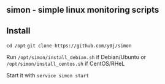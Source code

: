 simon - simple linux monitoring scripts
---------------------------------------


Install
-------

``cd /opt``
``git clone https://github.com/y0j/simon``

Run ``/opt/simon/install_debian.sh`` if Debian/Ubuntu or ``/opt/simon/install_centos.sh`` if CentOS/RHeL

Start it with ``service simon start``


